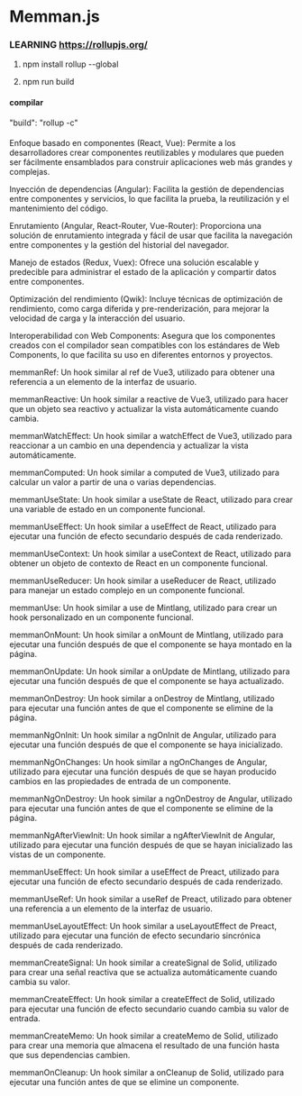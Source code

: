 # Memman.js

### LEARNING https://rollupjs.org/ 

1. npm install rollup --global

2. npm run build

#### compilar 
"build": "rollup -c"




#### 
Enfoque basado en componentes (React, Vue): Permite a los desarrolladores crear componentes reutilizables y modulares que pueden ser fácilmente ensamblados para construir aplicaciones web más grandes y complejas.

Inyección de dependencias (Angular): Facilita la gestión de dependencias entre componentes y servicios, lo que facilita la prueba, la reutilización y el mantenimiento del código.

Enrutamiento (Angular, React-Router, Vue-Router): Proporciona una solución de enrutamiento integrada y fácil de usar que facilita la navegación entre componentes y la gestión del historial del navegador.

Manejo de estados (Redux, Vuex): Ofrece una solución escalable y predecible para administrar el estado de la aplicación y compartir datos entre componentes.

Optimización del rendimiento (Qwik): Incluye técnicas de optimización de rendimiento, como carga diferida y pre-renderización, para mejorar la velocidad de carga y la interacción del usuario.

Interoperabilidad con Web Components: Asegura que los componentes creados con el compilador sean compatibles con los estándares de Web Components, lo que facilita su uso en diferentes entornos y proyectos.

memmanRef: Un hook similar al ref de Vue3, utilizado para obtener una referencia a un elemento de la interfaz de usuario.

memmanReactive: Un hook similar a reactive de Vue3, utilizado para hacer que un objeto sea reactivo y actualizar la vista automáticamente cuando cambia.

memmanWatchEffect: Un hook similar a watchEffect de Vue3, utilizado para reaccionar a un cambio en una dependencia y actualizar la vista automáticamente.

memmanComputed: Un hook similar a computed de Vue3, utilizado para calcular un valor a partir de una o varias dependencias.

memmanUseState: Un hook similar a useState de React, utilizado para crear una variable de estado en un componente funcional.

memmanUseEffect: Un hook similar a useEffect de React, utilizado para ejecutar una función de efecto secundario después de cada renderizado.

memmanUseContext: Un hook similar a useContext de React, utilizado para obtener un objeto de contexto de React en un componente funcional.

memmanUseReducer: Un hook similar a useReducer de React, utilizado para manejar un estado complejo en un componente funcional.

memmanUse: Un hook similar a use de Mintlang, utilizado para crear un hook personalizado en un componente funcional.

memmanOnMount: Un hook similar a onMount de Mintlang, utilizado para ejecutar una función después de que el componente se haya montado en la página.

memmanOnUpdate: Un hook similar a onUpdate de Mintlang, utilizado para ejecutar una función después de que el componente se haya actualizado.

memmanOnDestroy: Un hook similar a onDestroy de Mintlang, utilizado para ejecutar una función antes de que el componente se elimine de la página.

memmanNgOnInit: Un hook similar a ngOnInit de Angular, utilizado para ejecutar una función después de que el componente se haya inicializado.

memmanNgOnChanges: Un hook similar a ngOnChanges de Angular, utilizado para ejecutar una función después de que se hayan producido cambios en las propiedades de entrada de un componente.

memmanNgOnDestroy: Un hook similar a ngOnDestroy de Angular, utilizado para ejecutar una función antes de que el componente se elimine de la página.

memmanNgAfterViewInit: Un hook similar a ngAfterViewInit de Angular, utilizado para ejecutar una función después de que se hayan inicializado las vistas de un componente.


memmanUseEffect: Un hook similar a useEffect de Preact, utilizado para ejecutar una función de efecto secundario después de cada renderizado.

memmanUseRef: Un hook similar a useRef de Preact, utilizado para obtener una referencia a un elemento de la interfaz de usuario.

memmanUseLayoutEffect: Un hook similar a useLayoutEffect de Preact, utilizado para ejecutar una función de efecto secundario sincrónica después de cada renderizado.

memmanCreateSignal: Un hook similar a createSignal de Solid, utilizado para crear una señal reactiva que se actualiza automáticamente cuando cambia su valor.

memmanCreateEffect: Un hook similar a createEffect de Solid, utilizado para ejecutar una función de efecto secundario cuando cambia su valor de entrada.

memmanCreateMemo: Un hook similar a createMemo de Solid, utilizado para crear una memoria que almacena el resultado de una función hasta que sus dependencias cambien.

memmanOnCleanup: Un hook similar a onCleanup de Solid, utilizado para ejecutar una función antes de que se elimine un componente.
